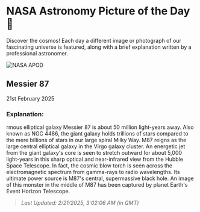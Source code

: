 
  # NASA Astronomy Picture of the Day 🌌

  Discover the cosmos! Each day a different image or photograph of our fascinating universe is featured, along with a brief explanation written by a professional astronomer.

![NASA APOD](https://apod.nasa.gov/apod/image/2502/m87-full.jpg)

## Messier 87

21st February 2025

### Explanation: 

rmous elliptical galaxy Messier 87 is about 50 million light-years away. Also known as NGC 4486, the giant galaxy holds trillions of stars compared to the mere billions of stars in our large spiral Milky Way. M87 reigns as the large central elliptical galaxy in the Virgo galaxy cluster. An energetic jet from the giant galaxy's core is seen to stretch outward for about 5,000 light-years in this sharp optical and near-infrared view from the Hubble Space Telescope. In fact, the cosmic blow torch is seen across the electromagnetic spectrum from gamma-rays to radio wavelengths. Its ultimate power source is M87's central, supermassive black hole. An image of this monster in the middle of M87 has been captured by planet Earth's Event Horizon Telescope.

> _Last Updated: 2/21/2025, 3:02:06 AM (in GMT)_
